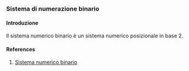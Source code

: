 ### Sistema di numerazione binario

#### Introduzione
Il sistema numerico binario è un sistema numerico posizionale in base 2.

#### References
1. [Sistema numerico binario](https://it.wikipedia.org/wiki/Sistema_numerico_binario)
